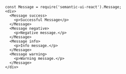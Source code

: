     const Message = require('semantic-ui-react').Message;
    <div>
      <Message success>
        <p>Successful Message</p>
      </Message>
      <Message negative>
        <p>Negative message.</p>
      </Message>
      <Message info>
        <p>Info message.</p>
      </Message>
      <Message warning>
        <p>Warning message.</p>
      </Message>
    </div>
